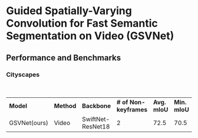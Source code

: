 # Guided Spatially-Varying Convolution for Fast Semantic Segmentation on Video (GSVNet)

## Performance and Benchmarks

### Cityscapes
<table>
  <tr>
    <td><b>Model</b></td>
    <td><b>Method</b></td>
    <td><b>Backbone</b></td>
    <td><b># of Non-keyframes</b></td>
    <td><b>Avg. mIoU</b></td>
    <td><b>Min. mIoU</b></td>
    <td><b>FPS</b></td>
  </tr>
　<tr>
    <td>GSVNet(ours)</td>
    <td>Video</td>
    <td>SwiftNet-ResNet18</td>
    <td>2</td>
    <td>72.5</td>
    <td>70.5</td>
    <td>125</td>
  </tr>
</table>
